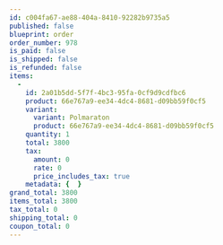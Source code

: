 ```yaml
---
id: c004fa67-ae88-404a-8410-92282b9735a5
published: false
blueprint: order
order_number: 978
is_paid: false
is_shipped: false
is_refunded: false
items:
  -
    id: 2a01b5dd-5f7f-4bc3-95fa-0cf9d9cdfbc6
    product: 66e767a9-ee34-4dc4-8681-d09bb59f0cf5
    variant:
      variant: Polmaraton
      product: 66e767a9-ee34-4dc4-8681-d09bb59f0cf5
    quantity: 1
    total: 3800
    tax:
      amount: 0
      rate: 0
      price_includes_tax: true
    metadata: {  }
grand_total: 3800
items_total: 3800
tax_total: 0
shipping_total: 0
coupon_total: 0
---
```

